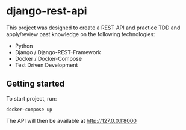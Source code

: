 # django-rest-api

This project was designed to create a REST API and practice TDD and apply/review past knowledge on the following technologies:

 - Python
 - Django / Django-REST-Framework
 - Docker / Docker-Compose
 - Test Driven Development

## Getting started

To start project, run:

```
docker-compose up
```

The API will then be available at http://127.0.0.1:8000